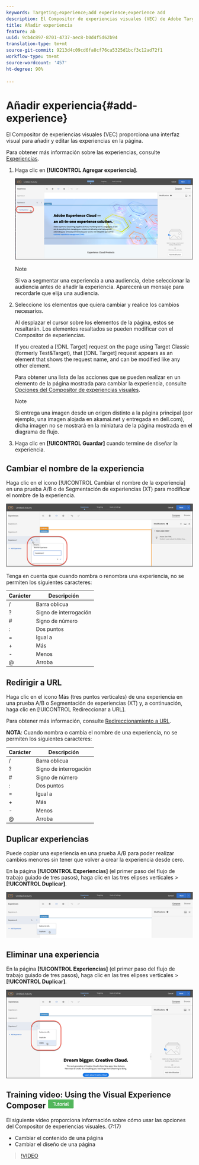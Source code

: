 ```yaml
---
keywords: Targeting;experience;add experience;experience add
description: El Compositor de experiencias visuales (VEC) de Adobe Target proporciona una interfaz visual para editar las experiencias en la página.
title: Añadir experiencia
feature: ab
uuid: 9cb4c897-8701-4737-aec8-b0d4f5d62b94
translation-type: tm+mt
source-git-commit: 9213d4c09cd6fa8cf76ca5325d1bcf3c12ad72f1
workflow-type: tm+mt
source-wordcount: '457'
ht-degree: 90%

---
```



# Añadir experiencia{#add-experience}

El Compositor de experiencias visuales (VEC) proporciona una interfaz visual para añadir y editar las experiencias en la página.

Para obtener más información sobre las experiencias, consulte [Experiencias](../../../c-experiences/experiences.md#concept_A2E10F6AFB3D4AEAB6951EE14688848D).

1. Haga clic en **[!UICONTROL Agregar experiencia]**.

   ![Opción Añadir experiencia](/help/c-activities/t-test-ab/t-test-create-ab/assets/add-experience.png)

   >[!NOTE]
   >
   >Si va a segmentar una experiencia a una audiencia, debe seleccionar la audiencia antes de añadir la experiencia. Aparecerá un mensaje para recordarle que elija una audiencia.

1. Seleccione los elementos que quiera cambiar y realice los cambios necesarios.

   Al desplazar el cursor sobre los elementos de la página, estos se resaltarán. Los elementos resaltados se pueden modificar con el Compositor de experiencias.

   If you created a [!DNL Target] request on the page using Target Classic (formerly Test&amp;Target), that [!DNL Target] request appears as an element that shows the request name, and can be modified like any other element.

   Para obtener una lista de las acciones que se pueden realizar en un elemento de la página mostrada para cambiar la experiencia, consulte [Opciones del Compositor de experiencias visuales](/help/c-experiences/c-visual-experience-composer/viztarget-options.md).


   >[!NOTE]
   >
   >Si entrega una imagen desde un origen distinto a la página principal (por ejemplo, una imagen alojada en akamai.net y entregada en dell.com), dicha imagen no se mostrará en la miniatura de la página mostrada en el diagrama de flujo.

1. Haga clic en **[!UICONTROL Guardar]** cuando termine de diseñar la experiencia.

## Cambiar el nombre de la experiencia

Haga clic en el icono [!UICONTROL Cambiar el nombre de la experiencia] en una prueba A/B o de Segmentación de experiencias (XT) para modificar el nombre de la experiencia.

![Cambiar el nombre de la experiencia](/help/c-activities/t-test-ab/t-test-create-ab/assets/rename-experience.png)

Tenga en cuenta que cuando nombra o renombra una experiencia, no se permiten los siguientes caracteres:

| Carácter | Descripción |
|--- |--- |
| / | Barra oblicua |
| ? | Signo de interrogación |
| # | Signo de número |
| : | Dos puntos |
| = | Igual a |
| + | Más |
| - | Menos |
| @ | Arroba |

## Redirigir a URL

Haga clic en el icono Más (tres puntos verticales) de una experiencia en una prueba A/B o Segmentación de experiencias (XT) y, a continuación, haga clic en [!UICONTROL Redireccionar a URL].

Para obtener más información, consulte [Redireccionamiento a URL](/help/c-experiences/c-visual-experience-composer/redirect-offer.md).

**NOTA**: Cuando nombra o cambia el nombre de una experiencia, no se permiten los siguientes caracteres:

| Carácter | Descripción |
|--- |--- |
| / | Barra oblicua |
| ? | Signo de interrogación |
| # | Signo de número |
| : | Dos puntos |
| = | Igual a |
| + | Más |
| - | Menos |
| @ | Arroba |

## Duplicar experiencias

Puede copiar una experiencia en una prueba A/B para poder realizar cambios menores sin tener que volver a crear la experiencia desde cero.

En la página **[!UICONTROL Experiencias]** (el primer paso del flujo de trabajo guiado de tres pasos), haga clic en las tres elipses verticales > **[!UICONTROL Duplicar]**.

![Opción Duplicar experiencia](/help/c-activities/t-test-ab/t-test-create-ab/assets/duplicate-experience.png)

## Eliminar una experiencia

En la página **[!UICONTROL Experiencias]** (el primer paso del flujo de trabajo guiado de tres pasos), haga clic en las tres elipses verticales > **[!UICONTROL Duplicar]**.

![Opción Eliminar experiencia](/help/c-activities/t-test-ab/t-test-create-ab/assets/delete-experience.png)

## Training video: Using the Visual Experience Composer ![Tutorial badge](/help/assets/tutorial.png)

El siguiente vídeo proporciona información sobre cómo usar las opciones del Compositor de experiencias visuales. (7:17)

* Cambiar el contenido de una página
* Cambiar el diseño de una página

>[!VIDEO](https://video.tv.adobe.com/v/17399)
